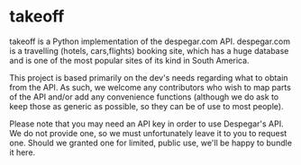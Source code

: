 takeoff
=======

takeoff is a Python implementation of the despegar.com API. despegar.com is a 
travelling (hotels, cars,flights) booking site, which has a huge database and is
one of the most popular sites of its kind in South America.

This project is based primarily on the dev's needs regarding what to obtain
from the API. As such, we welcome any contributors who wish to map parts of the
API and/or add any convenience functions (although we do ask to keep those as
generic as possible, so they can be of use to most people).

Please note that you may need an API key in order to use Despegar's API. We do
not provide one, so we must unfortunately leave it to you to request one. Should we
granted one for limited, public use, we'll be happy to bundle it here.
